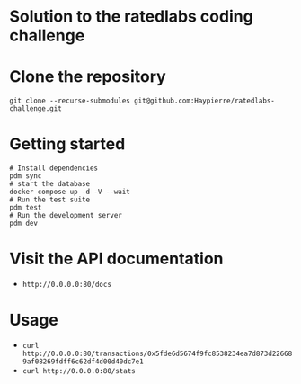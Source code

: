 # Solution to the ratedlabs coding challenge
# Clone the repository
`git clone --recurse-submodules git@github.com:Haypierre/ratedlabs-challenge.git`

# Getting started
```shell
# Install dependencies
pdm sync
# start the database
docker compose up -d -V --wait
# Run the test suite
pdm test
# Run the development server
pdm dev
```

# Visit the API documentation
- `http://0.0.0.0:80/docs`

# Usage

- `curl http://0.0.0.0:80/transactions/0x5fde6d5674f9fc8538234ea7d873d226689af08269fdff6c62df4d00d40dc7e1`
- `curl http://0.0.0.0:80/stats`
